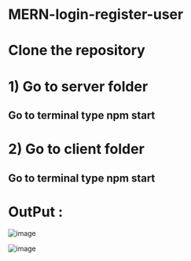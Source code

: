 # MERN-login-register-user

# Clone the repository 

# 1) Go to server folder 
   ## Go to terminal type npm start

# 2) Go to client folder
## Go to terminal type npm start


# OutPut :

![image](https://user-images.githubusercontent.com/67915582/91657563-8ea4e800-eadf-11ea-80e3-d80ff471610e.png)




![image](https://user-images.githubusercontent.com/67915582/91657575-a7150280-eadf-11ea-8550-2a20cb4def8c.png)

